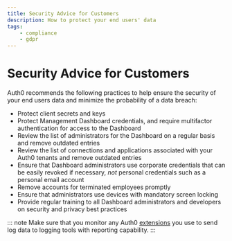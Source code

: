 ```yaml
---
title: Security Advice for Customers
description: How to protect your end users' data
tags:
    - compliance
    - gdpr
---
```

# Security Advice for Customers

Auth0 recommends the following practices to help ensure the security of your end users data and minimize the probability of a data breach:

* Protect client secrets and keys
* Protect Management Dashboard credentials, and require multifactor authentication for access to the Dashboard
* Review the list of administrators for the Dashboard on a regular basis and remove outdated entries
* Review the list of connections and applications associated with your Auth0 tenants and remove outdated entries
* Ensure that Dashboard administrators use corporate credentials that can be easily revoked if necessary, *not* personal credentials such as a personal email account
* Remove accounts for terminated employees promptly
* Ensure that administrators use devices with mandatory screen locking
* Provide regular training to all Dashboard administrators and developers on security and privacy best practices

::: note
Make sure that you monitor any Auth0 [extensions](/extensions#export-auth0-logs-to-an-external-service) you use to send log data to logging tools with reporting capability.
:::
